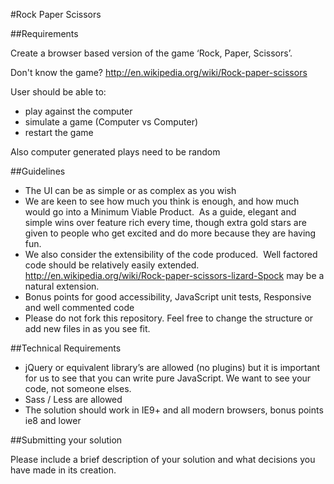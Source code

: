#Rock Paper Scissors

##Requirements

Create a browser based version of the game ‘Rock, Paper, Scissors’.

Don't know the game? http://en.wikipedia.org/wiki/Rock-paper-scissors


User should be able to:
-	play against the computer
-	simulate a game (Computer vs Computer)
-	restart the game

Also computer generated plays need to be random

##Guidelines

-	The UI can be as simple or as complex as you wish
-	We are keen to see how much you think is enough, and how much would go into a Minimum Viable Product.  As a guide, elegant and simple wins over feature rich every time, though extra gold stars are given to people who get excited and do more because they are having fun.
-	We also consider the extensibility of the code produced.  Well factored code should be relatively easily extended. http://en.wikipedia.org/wiki/Rock-paper-scissors-lizard-Spock may be a natural extension. 
-	Bonus points for good accessibility, JavaScript unit tests, Responsive and well commented code
- Please do not fork this repository. Feel free to change the structure or add new files in as you see fit.

##Technical Requirements

-	jQuery or equivalent library’s are allowed (no plugins) but it is important for us to see that you can write pure JavaScript. We want to see your code, not someone elses.
-	Sass / Less are allowed
-	The solution should work in IE9+ and all modern browsers, bonus points ie8 and lower

##Submitting your solution

Please include a brief description of your solution and what decisions you have made in its creation.

